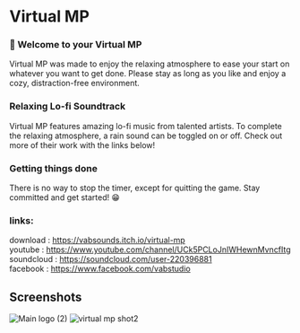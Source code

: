 
# Virtual MP
### 👋 Welcome to your Virtual MP 
Virtual MP was made to enjoy the relaxing atmosphere to ease your start on whatever you want to get done. Please stay as long as you like and enjoy a cozy, distraction-free environment.

### Relaxing Lo-fi Soundtrack

Virtual MP features amazing lo-fi music from talented artists. To complete the relaxing atmosphere, a rain sound can be toggled on or off. Check out more of their work with the links below!

### Getting things done

There is no way to stop the timer, except for quitting the game.  Stay committed and get started! 😁

### links:
download : https://vabsounds.itch.io/virtual-mp </br>
youtube  : https://www.youtube.com/channel/UCk5PCLoJnIWHewnMvncfItg </br>
soundcloud : https://soundcloud.com/user-220396881 </br>
facebook : https://www.facebook.com/vabstudio

## Screenshots
![Main logo (2)](https://user-images.githubusercontent.com/46282880/136647288-ea7ab979-135f-4f6e-be22-5edf94d76827.png)
![virtual mp shot2](https://user-images.githubusercontent.com/46282880/136647153-f8a886f3-58e6-43ba-ab6e-8d6291f46120.PNG)
